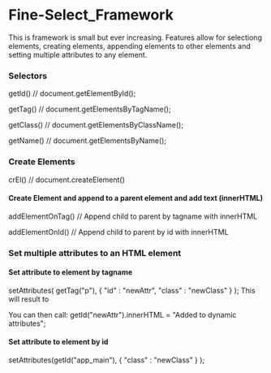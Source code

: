 # Fine-Select_Framework

This is framework is small but ever increasing. Features allow for selectiong elements, 
creating elements, appending elements to other elements and setting multiple attributes to any element.

### Selectors
getId()           // document.getElementById();

getTag()          // document.getElementsByTagName();

getClass()        // document.getElementsByClassName();

getName()         // document.getElementsByName();

### Create Elements
crEl()            // document.createElement()
#### Create Element and append to a parent element and add text (innerHTML)
addElementOnTag() // Append child to parent by tagname with innerHTML

addElementOnId()  // Append child to parent by id with innerHTML

### Set multiple attributes to an HTML element 

#### Set attribute to element by tagname
setAttributes( getTag("p"), 
    { "id" : "newAttr", "class" : "newClass" }
);
This will result to <p id="newAttr" class="newClass"></p>
You can then call:
getId("newAttr").innerHTML = "Added to dynamic attributes";

#### Set attribute to element by id 
setAttributes(getId("app_main"), 
    { "class" : "newClass" }
);

